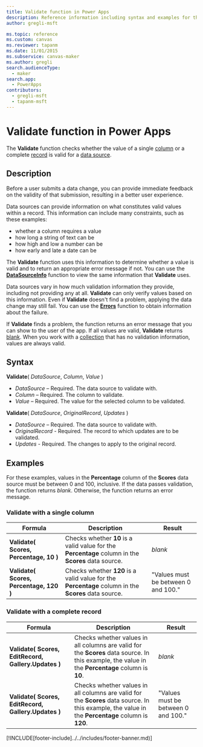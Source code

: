 ```yaml
---
title: Validate function in Power Apps
description: Reference information including syntax and examples for the Validate function in Power Apps.
author: gregli-msft

ms.topic: reference
ms.custom: canvas
ms.reviewer: tapanm
ms.date: 11/01/2015
ms.subservice: canvas-maker
ms.author: gregli
search.audienceType: 
  - maker
search.app: 
  - PowerApps
contributors:
  - gregli-msft
  - tapanm-msft
---
```

# Validate function in Power Apps
The **Validate** function checks whether the value of a single [column](/power-apps/maker/canvas-apps/working-with-tables.md#columns) or a complete [record](/power-apps/maker/canvas-apps/working-with-tables.md#records) is valid for a [data source](/power-apps/maker/canvas-apps/working-with-data-sources.md).  

## Description
Before a user submits a data change, you can provide immediate feedback on the validity of that submission, resulting in a better user experience.

Data sources can provide information on what constitutes valid values within a record. This information can include many constraints, such as these examples:

* whether a column requires a value
* how long a string of text can be
* how high and low a number can be
* how early and late a date can be

The **Validate** function uses this information to determine whether a value is valid and to return an appropriate error message if not. You can use the **[DataSourceInfo](function-datasourceinfo.md)** function to view the same information that **Validate** uses.

Data sources vary in how much validation information they provide, including not providing any at all. **Validate** can only verify values based on this information. Even if  **Validate** doesn't find a problem, applying the data change may still fail. You can use the **[Errors](function-errors.md)** function to obtain information about the failure.

If **Validate** finds a problem, the function returns an error message that you can show to the user of the app. If all values are valid, **Validate** returns [blank](function-isblank-isempty.md). When you work with a [collection](/power-apps/maker/canvas-apps/working-with-data-sources.md#collections) that has no validation information, values are always valid.

## Syntax
**Validate**( *DataSource*, *Column*, *Value* )

* *DataSource* – Required. The data source to validate with.
* *Column* – Required. The column to validate.
* *Value* – Required. The value for the selected column to be validated.

**Validate**( *DataSource*, *OriginalRecord*, *Updates* )

* *DataSource* – Required. The data source to validate with.
* *OriginalRecord* - Required.  The record to which updates are to be validated.
* *Updates* - Required.  The changes to apply to the original record.

## Examples
For these examples, values in the **Percentage** column of the **Scores** data source must be between 0 and 100, inclusive. If the data passes validation, the function returns *blank*. Otherwise, the function returns an error message.

### Validate with a single column

| Formula | Description | Result |
| --- | --- | --- |
| **Validate( Scores, Percentage, 10 )** |Checks whether **10** is a valid value for the **Percentage** column in the **Scores** data source. |*blank* |
| **Validate( Scores, Percentage, 120 )** |Checks whether **120** is a valid value for the **Percentage** column in the **Scores** data source. |"Values must be between 0 and 100." |

### Validate with a complete record

| Formula | Description | Result |
| --- | --- | --- |
| **Validate( Scores, EditRecord, Gallery.Updates )** |Checks whether values in all columns are valid for the **Scores** data source. In this example, the value in the **Percentage** column is **10**. |*blank* |
| **Validate( Scores, EditRecord, Gallery.Updates )** | Checks whether values in all columns are valid for the **Scores** data source. In this example, the value in the **Percentage** column is **120**. |"Values must be between 0 and 100." |



[!INCLUDE[footer-include]../../includes/footer-banner.md)]
